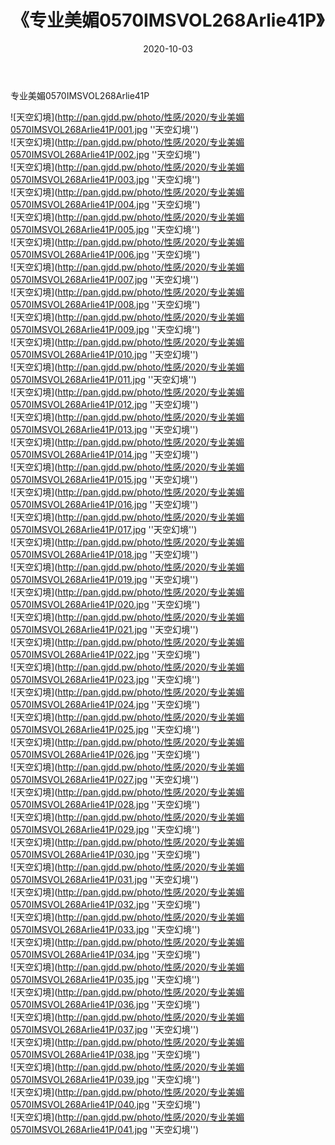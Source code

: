 ﻿---
layout: post
title:  《专业美媚0570IMSVOL268Arlie41P》
date:   2020-10-03
img: http://pan.gjdd.pw/photo/性感/2020/专业美媚0570IMSVOL268Arlie41P/000.jpg
categories: [美女, 性感, 泳衣]
---

专业美媚0570IMSVOL268Arlie41P



![天空幻境](http://pan.gjdd.pw/photo/性感/2020/专业美媚0570IMSVOL268Arlie41P/001.jpg ''天空幻境'') <br>
![天空幻境](http://pan.gjdd.pw/photo/性感/2020/专业美媚0570IMSVOL268Arlie41P/002.jpg ''天空幻境'') <br>
![天空幻境](http://pan.gjdd.pw/photo/性感/2020/专业美媚0570IMSVOL268Arlie41P/003.jpg ''天空幻境'') <br>
![天空幻境](http://pan.gjdd.pw/photo/性感/2020/专业美媚0570IMSVOL268Arlie41P/004.jpg ''天空幻境'') <br>
![天空幻境](http://pan.gjdd.pw/photo/性感/2020/专业美媚0570IMSVOL268Arlie41P/005.jpg ''天空幻境'') <br>
![天空幻境](http://pan.gjdd.pw/photo/性感/2020/专业美媚0570IMSVOL268Arlie41P/006.jpg ''天空幻境'') <br>
![天空幻境](http://pan.gjdd.pw/photo/性感/2020/专业美媚0570IMSVOL268Arlie41P/007.jpg ''天空幻境'') <br>
![天空幻境](http://pan.gjdd.pw/photo/性感/2020/专业美媚0570IMSVOL268Arlie41P/008.jpg ''天空幻境'') <br>
![天空幻境](http://pan.gjdd.pw/photo/性感/2020/专业美媚0570IMSVOL268Arlie41P/009.jpg ''天空幻境'') <br>
![天空幻境](http://pan.gjdd.pw/photo/性感/2020/专业美媚0570IMSVOL268Arlie41P/010.jpg ''天空幻境'') <br>
![天空幻境](http://pan.gjdd.pw/photo/性感/2020/专业美媚0570IMSVOL268Arlie41P/011.jpg ''天空幻境'') <br>
![天空幻境](http://pan.gjdd.pw/photo/性感/2020/专业美媚0570IMSVOL268Arlie41P/012.jpg ''天空幻境'') <br>
![天空幻境](http://pan.gjdd.pw/photo/性感/2020/专业美媚0570IMSVOL268Arlie41P/013.jpg ''天空幻境'') <br>
![天空幻境](http://pan.gjdd.pw/photo/性感/2020/专业美媚0570IMSVOL268Arlie41P/014.jpg ''天空幻境'') <br>
![天空幻境](http://pan.gjdd.pw/photo/性感/2020/专业美媚0570IMSVOL268Arlie41P/015.jpg ''天空幻境'') <br>
![天空幻境](http://pan.gjdd.pw/photo/性感/2020/专业美媚0570IMSVOL268Arlie41P/016.jpg ''天空幻境'') <br>
![天空幻境](http://pan.gjdd.pw/photo/性感/2020/专业美媚0570IMSVOL268Arlie41P/017.jpg ''天空幻境'') <br>
![天空幻境](http://pan.gjdd.pw/photo/性感/2020/专业美媚0570IMSVOL268Arlie41P/018.jpg ''天空幻境'') <br>
![天空幻境](http://pan.gjdd.pw/photo/性感/2020/专业美媚0570IMSVOL268Arlie41P/019.jpg ''天空幻境'') <br>
![天空幻境](http://pan.gjdd.pw/photo/性感/2020/专业美媚0570IMSVOL268Arlie41P/020.jpg ''天空幻境'') <br>
![天空幻境](http://pan.gjdd.pw/photo/性感/2020/专业美媚0570IMSVOL268Arlie41P/021.jpg ''天空幻境'') <br>
![天空幻境](http://pan.gjdd.pw/photo/性感/2020/专业美媚0570IMSVOL268Arlie41P/022.jpg ''天空幻境'') <br>
![天空幻境](http://pan.gjdd.pw/photo/性感/2020/专业美媚0570IMSVOL268Arlie41P/023.jpg ''天空幻境'') <br>
![天空幻境](http://pan.gjdd.pw/photo/性感/2020/专业美媚0570IMSVOL268Arlie41P/024.jpg ''天空幻境'') <br>
![天空幻境](http://pan.gjdd.pw/photo/性感/2020/专业美媚0570IMSVOL268Arlie41P/025.jpg ''天空幻境'') <br>
![天空幻境](http://pan.gjdd.pw/photo/性感/2020/专业美媚0570IMSVOL268Arlie41P/026.jpg ''天空幻境'') <br>
![天空幻境](http://pan.gjdd.pw/photo/性感/2020/专业美媚0570IMSVOL268Arlie41P/027.jpg ''天空幻境'') <br>
![天空幻境](http://pan.gjdd.pw/photo/性感/2020/专业美媚0570IMSVOL268Arlie41P/028.jpg ''天空幻境'') <br>
![天空幻境](http://pan.gjdd.pw/photo/性感/2020/专业美媚0570IMSVOL268Arlie41P/029.jpg ''天空幻境'') <br>
![天空幻境](http://pan.gjdd.pw/photo/性感/2020/专业美媚0570IMSVOL268Arlie41P/030.jpg ''天空幻境'') <br>
![天空幻境](http://pan.gjdd.pw/photo/性感/2020/专业美媚0570IMSVOL268Arlie41P/031.jpg ''天空幻境'') <br>
![天空幻境](http://pan.gjdd.pw/photo/性感/2020/专业美媚0570IMSVOL268Arlie41P/032.jpg ''天空幻境'') <br>
![天空幻境](http://pan.gjdd.pw/photo/性感/2020/专业美媚0570IMSVOL268Arlie41P/033.jpg ''天空幻境'') <br>
![天空幻境](http://pan.gjdd.pw/photo/性感/2020/专业美媚0570IMSVOL268Arlie41P/034.jpg ''天空幻境'') <br>
![天空幻境](http://pan.gjdd.pw/photo/性感/2020/专业美媚0570IMSVOL268Arlie41P/035.jpg ''天空幻境'') <br>
![天空幻境](http://pan.gjdd.pw/photo/性感/2020/专业美媚0570IMSVOL268Arlie41P/036.jpg ''天空幻境'') <br>
![天空幻境](http://pan.gjdd.pw/photo/性感/2020/专业美媚0570IMSVOL268Arlie41P/037.jpg ''天空幻境'') <br>
![天空幻境](http://pan.gjdd.pw/photo/性感/2020/专业美媚0570IMSVOL268Arlie41P/038.jpg ''天空幻境'') <br>
![天空幻境](http://pan.gjdd.pw/photo/性感/2020/专业美媚0570IMSVOL268Arlie41P/039.jpg ''天空幻境'') <br>
![天空幻境](http://pan.gjdd.pw/photo/性感/2020/专业美媚0570IMSVOL268Arlie41P/040.jpg ''天空幻境'') <br>
![天空幻境](http://pan.gjdd.pw/photo/性感/2020/专业美媚0570IMSVOL268Arlie41P/041.jpg ''天空幻境'') <br>